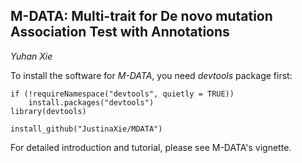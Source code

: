 ## M-DATA: Multi-trait for De novo mutation Association Test with Annotations
*Yuhan Xie*

To install the software for *M-DATA*, you need *devtools* package first:

```{R}
if (!requireNamespace("devtools", quietly = TRUE))
    install.packages("devtools")
library(devtools)
```

```{R}
install_github("JustinaXie/MDATA")
```

For detailed introduction and tutorial, please see M-DATA's vignette.
